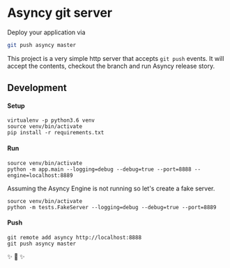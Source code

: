 # Asyncy git server

Deploy your application via

```sh
git push asyncy master
```

This project is a very simple http server that accepts `git push` events.
It will accept the contents, checkout the branch and run Asyncy release story.

## Development

#### Setup

```shell
virtualenv -p python3.6 venv
source venv/bin/activate
pip install -r requirements.txt
```

#### Run

```shell
source venv/bin/activate
python -m app.main --logging=debug --debug=true --port=8888 --engine=localhost:8889
```

Assuming the Asyncy Engine is not running so let's create a fake server.
```shell
source venv/bin/activate
python -m tests.FakeServer --logging=debug --debug=true --port=8889
```

#### Push

```shell
git remote add asyncy http://localhost:8888
git push asyncy master
```

✨ 🍰 ✨
